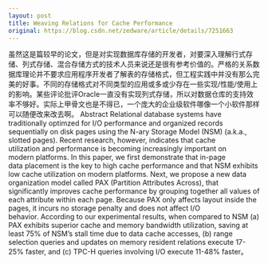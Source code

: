 ```yaml
---
layout: post
title: Weaving Relations for Cache Performance
original: https://blog.csdn.net/zedware/article/details/7251663
---
```

虽然这是篇较早的论文，但是对实现数据库存储的开发者，对要深入理解行式存储、列式存储、混合存储方式的技术人员来说还是很有参考价值的。严格的关系数据库理论并不要求应用程序开发者了解表的存储格式，但工程实践中并没有那么完美的好事。不同的存储格式对不同类型的应用或多或少存在一些实现/性能/使用上的影响。某些评论批评Oracle一直没有实现列式存储，所以对数据仓库的支持效率不够好。实际上甲骨文也是不得已，一个庞大的企业级软件哪像一个小软件那样可以随便改来改去啊。
Abstract
Relational database systems have traditionally optimzed for I/O performance and organized records sequentially on disk pages using the N-ary Storage Model (NSM) (a.k.a., slotted pages). Recent research, however, indicates that cache utilization and performance
 is becoming increasingly important on modern platforms. In this paper, we first demonstrate that in-page data placement is the key to high cache performance and that NSM exhibits low cache utilization on modern platforms. Next, we propose a new data organization
 model called PAX (Partition Attributes Across), that significantly improves cache performance by grouping together all values of each attribute within each page. Because PAX only affects layout inside the pages, it incurs no storage penalty and does not affect
 I/O behavior. According to our experimental results, when compared to NSM (a) PAX exhibits superior cache and memory bandwidth utilization, saving at least 75% of NSM’s stall time due to data cache accesses, (b) range selection queries and updates on memory
 resident relations execute 17-25% faster, and (c) TPC-H queries involving I/O execute 11-48% faster。
            